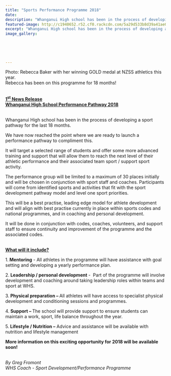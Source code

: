```yaml
---
title: "Sports Performance Programme 2018"
date: 
description: "Whanganui High school has been in the process of developing a sport pathway for the last 18 months..."
featured-image: http://c1940652.r52.cf0.rackcdn.com/5a29d533b8d39a41ae0002ba/Rebecca-Baker-GOLD-croppedmedal-by-herself-Dec-2017.jpg
excerpt: "Whanganui High school has been in the process of developing a sport pathway for the last 18 months."
image_gallery:
    
    
    
    
    
---
```


<p>Photo: Rebecca Baker with her winning GOLD medal at NZSS athletics this year.<br />Rebecca has been on this programme for 18 months!<br />&nbsp;</p>
<p><strong><span style="text-decoration: underline;">1<sup>st</sup> News Release<br /></span></strong><strong><span style="text-decoration: underline;">Whanganui High School Performance Pathway 2018<br /></span></strong><strong>&nbsp;</strong></p>
<p>Whanganui High school has been in the process of developing a sport pathway for the last 18 months.</p>
<p>We have now reached the point where we are ready to launch a performance pathway to compliment this.</p>
<p>It will target a selected range of students and offer some more advanced training and support that will allow them to reach the next level of their athletic performance and their associated team sport / support sport activity.&nbsp;</p>
<p>The performance group will be limited to a maximum of 30 places initially and will be chosen in conjunction with sport staff and coaches. Participants will come from identified sports and activities that fit with the sport development pathway model and level one sport priorities.&nbsp;</p>
<p>This will be a best practise, leading edge model for athlete development and will align with best practise currently in place within sports codes and national programmes, and in coaching and personal development.&nbsp;</p>
<p>It will be done in conjunction with codes, coaches, volunteers, and support staff to ensure continuity and improvement of the programme and the associated codes.<br /><br /></p>
<p><strong><span style="text-decoration: underline;">What will it include?</span></strong></p>
<p>1.<strong>&nbsp;Mentoring</strong>&nbsp;- All athletes in the programme will have assistance with goal setting and developing a yearly performance plan.</p>
<p>2.<strong>&nbsp;Leadership / personal development</strong>&nbsp;- &nbsp;Part of the programme will involve development and coaching around taking leadership roles within teams and sport at WHS.</p>
<p>3.<strong>&nbsp;Physical preparation &ndash;&nbsp;</strong>All athletes will have access to<strong>&nbsp;</strong>specialist physical development and conditioning sessions and programmes.</p>
<p>4.<strong>&nbsp;Support &ndash;&nbsp;</strong>The school will provide support to ensure students can maintain a work, sport, life balance throughout the year.</p>
<p>5.<strong>&nbsp;Lifestyle / Nutrition &ndash;</strong>&nbsp;Advice and assistance will be available with nutrition and lifestyle management</p>
<p><strong>More information on this exciting opportunity for 2018 will be available soon!</strong></p>
<p><strong><em><br /></em></strong><em>By Greg Fromont</em><em><br /> WHS Coach - Sport Development/Performance Programme</em></p>

